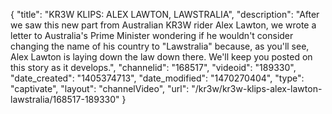 {
    "title": "KR3W KLIPS: ALEX LAWTON, LAWSTRALIA",
    "description": "After we saw this new part from Australian KR3W rider Alex Lawton, we wrote a letter to Australia's Prime Minister wondering if he wouldn't consider changing the name of his country to \"Lawstralia\" because, as you'll see, Alex Lawton is laying down the law down there. We'll keep you posted on this story as it develops.",
    "channelid": "168517",
    "videoid": "189330",
    "date_created": "1405374713",
    "date_modified": "1470270404",
    "type": "captivate",
    "layout": "channelVideo",
    "url": "\/kr3w\/kr3w-klips-alex-lawton-lawstralia\/168517-189330"
}